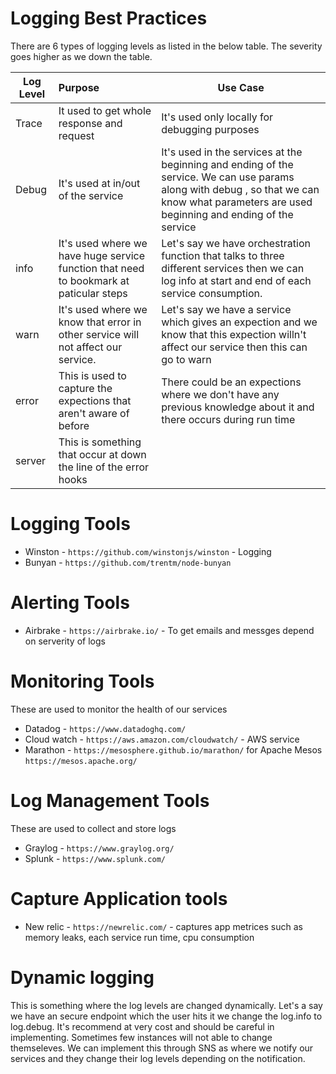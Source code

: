 # Logging Best Practices

There are 6 types of logging levels as listed in the below table. The severity goes higher as we down the table.

| Log Level    | Purpose                                 | Use Case               |
| ------------ |:--------------------------------------| ----------------------|
| Trace        | It used to get whole response and request  | It's used only locally for debugging purposes |
| Debug        | It's used at in/out of the service | It's used in the services at the beginning and ending of the service. We can use params along with debug , so that we can know what parameters are used beginning and ending of the service |
| info         | It's used where we have huge service function that need to bookmark at paticular steps | Let's say we have orchestration function that talks to three different services then we can log info at start and end of each service consumption. |
| warn         | It's used where we know that error in other service will not affect our service. | Let's say we have a service which gives an expection and we know that this expection willn't affect our service then this can go to warn |
| error        | This is used to capture the expections that aren't aware of before | There could be an expections where we don't have any previous knowledge about it and there occurs during run time |
| server       | This is something that occur at down the line of the error hooks | |

# Logging Tools
* Winston - `https://github.com/winstonjs/winston` - Logging 
* Bunyan - `https://github.com/trentm/node-bunyan`

# Alerting Tools
* Airbrake - `https://airbrake.io/` - To  get emails and messges depend on serverity of logs

# Monitoring Tools
These are used to monitor the health of our services
* Datadog - `https://www.datadoghq.com/`
* Cloud watch - `https://aws.amazon.com/cloudwatch/` - AWS service
* Marathon - `https://mesosphere.github.io/marathon/` for Apache Mesos `https://mesos.apache.org/`

# Log Management Tools
These are used to collect and store logs
* Graylog - `https://www.graylog.org/`
* Splunk - `https://www.splunk.com/`

# Capture Application tools
* New relic - `https://newrelic.com/` - captures app metrices such as memory leaks, each service run time, cpu consumption

# Dynamic logging
This is something where the log levels are changed dynamically. Let's a say we have an secure endpoint which the user hits it we change the log.info to log.debug. It's recommend at very cost and should be careful in implementing. Sometimes few instances will not able to change themseleves.
We can implement this through SNS as where we notify our services and they change their log levels depending on the notification.